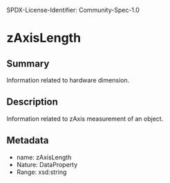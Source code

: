 SPDX-License-Identifier: Community-Spec-1.0

# zAxisLength

## Summary

Information related to hardware dimension.

## Description

Information related to zAxis measurement of an object.

## Metadata

- name: zAxisLength
- Nature: DataProperty
- Range: xsd:string
